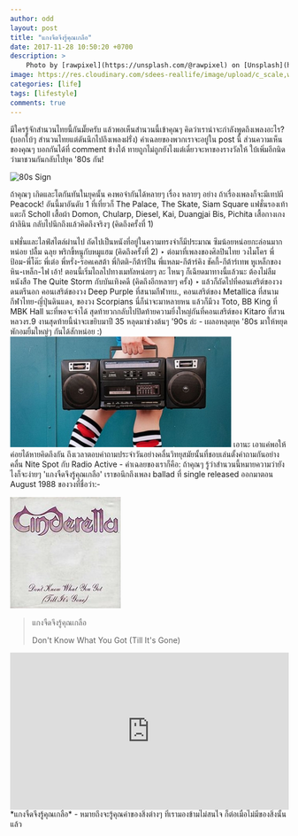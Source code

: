 ```yaml
---
author: odd
layout: post
title: "แกงจืดจึงรู้คุณเกลือ"
date: 2017-11-28 10:50:20 +0700
description: >
    Photo by [rawpixel](https://unsplash.com/@rawpixel) on [Unsplash](https://unsplash.com/)
image: https://res.cloudinary.com/sdees-reallife/image/upload/c_scale,w_1024/v1547773758/rawpixel-804810-unsplash.jpg
categories: [life]
tags: [lifestyle]
comments: true
---
```

มีใครรู้จักสำนวนไทยนี้กันมั๊ยครับ แล้วพอเห็นสำนวนนี้เข้าคุณๆ คิดว่าเราน่าจะกำลังพูดถึงเพลงอะไร? (บอกใบ้ๆ สำนวนไทยแต่ดันนึกไปถึงเพลงฝรั่ง) คำเฉลยของพวกเราจะอยู่ใน post นี้ ส่วนความเห็นของคุณๆ บอกกันได้ที่ comment ข้างใต้ ทายถูกไม่ถูกยังไงแต่เดี๋ยวจะหาของรางวัลให้ ใบ้เพิ่มอีกนิดว่ามาชวนกันกลับไปยุค '80s กัน!

![80s Sign](/sdee.co/assets/img/authors/odd/2017-11-28/80s_200x200.jpeg)

ถ้าคุณๆ เกิดและโตกันทันในยุคนั้น คงพอจำกันได้หลายๆ เรื่อง หลายๆ อย่าง ถ้าเรื่องเพลงก็จะมีเทปผี Peacock! อันนี้มาอันดับ 1 ที่เที่ยวก็ The Palace, The Skate, Siam Square แฟชั่นรองเท้าแตะก็ Scholl เสื้อผ้า Domon, Chularp, Diesel, Kai, Duangjai Bis, Pichita เสื้อกางเกงผ้าลินิน กลับไปนึกถึงแล้วคิดถึงจริงๆ (คิดถึงครั้งที่ 1)

แฟชั่นและไลฟ์สไตล์ผ่านไป ถัดไปเป็นหนังที่อยู่ในความทรงจำก็มีประมาณ ซึมน้อยหน่อยกะล่อนมากหน่อย ปลื้ม ฉลุย พริกขี้หนูกับหมูแฮม (คิดถึงครั้งที่ 2) ‣ ต่อมาที่เพลงของศิลปินไทย วงไมโคร พี่ป้อม-พี่โต๊ะ พี่เต๋อ พี่หรั่ง-ร๊อคเคสต้า พี่กิตติ-กีต้าร์ปืน พี่แหลม-กีต้าร์คิง ชัคกี้-กีต้าร์เทพ หูเหล็กของหิน-เหล็ก-ไฟ เอ้า! ตอนนี้เริ่มไถลไปทางเมทัลหน่อยๆ ละ ไหนๆ ก็เฉียดมาทางนี้แล้วนะ ต้องไม่ลืม หนังสือ The Quite Storm กับบันเทิงคดี (คิดถึงอีกหลายๆ ครั้ง) ‣ แล้วก็ถัดไปที่คอนเสริต์ของวงดนตรีนอก คอนเสริต์ของวง Deep Purple ที่สนามกีฬาทบ., คอนเสริต์ของ Metallica ที่สนามกีฬาไทย-ญี่ปุ่นดินแดง, ของวง Scorpians นี่ก็น่าจะมาหลายหน แล้วก็มีวง Toto, BB King ที่ MBK Hall นะที่พอจะจำได้ สุดท้ายวกกลับไปปิดท้ายความยิ่งใหญ่กันที่คอนเสริต์ของ Kitaro ที่สวนหลวงร.9 งานสุดท้ายนี้น่าจะเขยิบมาปี 35 หลุดมาช่วงต้นๆ '90s ล่ะ - เผลอหลุดยุค '80s มาให้หยุดพักอมยิ้มใหญ่ๆ กันได้สักหน่อย :)
![80s Vibe](/assets/img/authors/odd/2017-11-28/80s-Vibe_400x200.jpg)
เอานะ เอาแค่พอให้ค่อยได้หายคิดถึงกัน ถึงเวลาตอบคำถามประจำวันอย่างคลื่นวิทยุสมัยนั้นที่ชอบเล่นตั้งคำถามกันอย่างคลื่น Nite Spot กับ Radio Active - คำเฉลยของเราก็คือ: ถ้าคุณๆ รู้ว่าสำนวนนี้หมายความว่ายังไงก็จะง่ายๆ 'แกงจืดจึงรู้คุณเกลือ' เราขอนึกถึงเพลง ballad ที่ single released ออกมาตอน August 1988 ของวงที่ชื่อว่า:-

![Cinderella](/assets/img/authors/odd/2017-11-28/Dontknowwhatyougot_singleart.jpg)
> แกงจืดจึงรู้คุณเกลือ
>
> Don't Know What You Got (Till It's Gone)
>

<div style="position:relative;width:100%;height:0;padding-bottom:56.25%;">
<iframe style="width:100%;height:100%;position:absolute;top:0;left:0;" src="https://www.youtube.com/embed/i28UEoLXVFQ" frameborder="0" allowfullscreen></iframe>
</div>
*แกงจืดจึงรู้คุณเกลือ* - หมายถึงจะรู้คุณค่าของสิ่งต่างๆ ที่เรามองข้ามไม่สนใจ ก็ต่อเมื่อไม่มีของสิ่งนั้นแล้ว
